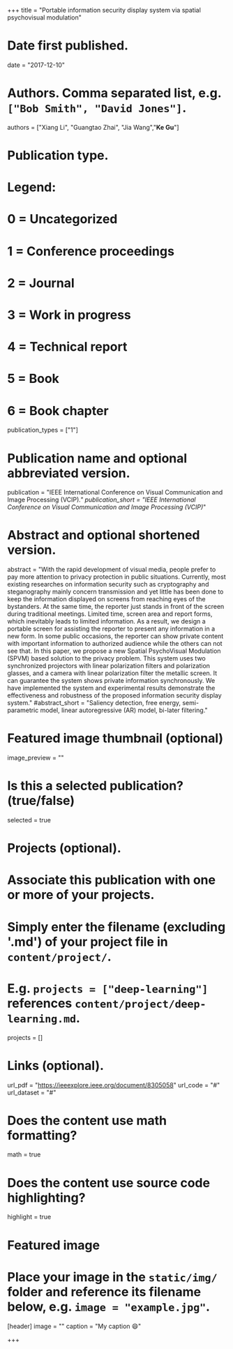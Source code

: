 +++
title = "Portable information security display system via spatial psychovisual modulation"

# Date first published.
date = "2017-12-10"

# Authors. Comma separated list, e.g. `["Bob Smith", "David Jones"]`.
authors = ["Xiang Li", "Guangtao Zhai", "Jia Wang","**Ke Gu**"]
# Publication type.
# Legend:
# 0 = Uncategorized
# 1 = Conference proceedings
# 2 = Journal
# 3 = Work in progress
# 4 = Technical report
# 5 = Book
# 6 = Book chapter
publication_types = ["1"]

# Publication name and optional abbreviated version.
publication = "IEEE International Conference on Visual Communication and Image Processing (VCIP)*."
publication_short = "IEEE International Conference on Visual Communication and Image Processing (VCIP)*"

# Abstract and optional shortened version.
abstract = "With the rapid development of visual media, people prefer to pay more attention to privacy protection in public situations. Currently, most existing researches on information security such as cryptography and steganography mainly concern transmission and yet little has been done to keep the information displayed on screens from reaching eyes of the bystanders. At the same time, the reporter just stands in front of the screen during traditional meetings. Limited time, screen area and report forms, which inevitably leads to limited information. As a result, we design a portable screen for assisting the reporter to present any information in a new form. In some public occasions, the reporter can show private content with important information to authorized audience while the others can not see that. In this paper, we propose a new Spatial PsychoVisual Modulation (SPVM) based solution to the privacy problem. This system uses two synchronized projectors with linear polarization filters and polarization glasses, and a camera with linear polarization filter the metallic screen. It can guarantee the system shows private information synchronously. We have implemented the system and experimental results demonstrate the effectiveness and robustness of the proposed information security display system."
#abstract_short = "Saliency detection, free energy, semi-parametric model, linear autoregressive (AR) model, bi-later filtering."

# Featured image thumbnail (optional)
image_preview = ""

# Is this a selected publication? (true/false)
selected = true

# Projects (optional).
#   Associate this publication with one or more of your projects.
#   Simply enter the filename (excluding '.md') of your project file in `content/project/`.
#   E.g. `projects = ["deep-learning"]` references `content/project/deep-learning.md`.
projects = []

# Links (optional).
url_pdf = "https://ieeexplore.ieee.org/document/8305058"
url_code = "#"
url_dataset = "#"




# Does the content use math formatting?
math = true

# Does the content use source code highlighting?
highlight = true

# Featured image
# Place your image in the `static/img/` folder and reference its filename below, e.g. `image = "example.jpg"`.
[header]
image = ""
caption = "My caption 😄"

+++
